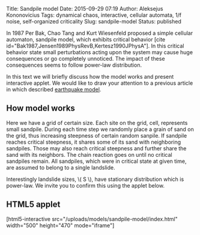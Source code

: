Title: Sandpile model
Date: 2015-09-29 07:19
Author: Aleksejus Kononovicius
Tags: dynamical chaos, interactive, cellular automata, 1/f noise, self-organized criticality
Slug: sandpile-model
Status: published

In 1987 Per Bak, Chao
Tang and Kurt Wiesenfeld proposed a simple cellular automaton, sandpile
model, which exhibits critical behavior \[cite
id="Bak1987,Jensen1989PhysRevB,Kertesz1990JPhysA"\]. In this critical
behavior state small perturbations acting upon the system may cause huge
consequences or go completely unnoticed. The impact of these
consequences seems to follow power-law distribution.

In this text we will briefly discuss how the model works and present
interactive applet. We would like to draw your attention to a previous
article in which described [earthquake
model]({filename}/articles/2014/earthquake-model.md).<!--more-->

How model works
---------------

Here we have a grid of certain size. Each site on the grid, cell,
represents small sandpile. During each time step we randomly place a
grain of sand on the grid, thus increasing steepness of certain random
sanpile. If sandpile reaches critical steepness, it shares some of its
sand with neighboring sandpiles. Those may also reach critical steepness
and further share the sand with its neighbors. The chain reaction goes
on until no critical sandpiles remain. All sandpiles, which were in
critical state at given time, are assumed to belong to a single
landslide.

Interestingly landslide sizes, \\\(  S \\\), have stationary distribution
which is power-law. We invite you to confirm this using the applet
below.

HTML5 applet
------------

[html5-interactive
src="/uploads/models/sandpile-model/index.html"
width="500" height="470" mode="iframe"]
